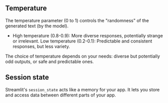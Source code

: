 ## Temperature

The temperature parameter (0 to 1) controls the "randomness" of the generated text (by the model). 

- High temperature (0.8-0.9): More diverse responses, potentially strange or irrelevant. 
Low temperature (0.2-0.1): Predictable and consistent responses, but less variety. 

The choice of temperature depends on your needs: diverse but potentially odd outputs, or safe and predictable ones.

## Session state

Streamlit's `session_state` acts like a memory for your app. It lets you store and access data between different parts of your app.

